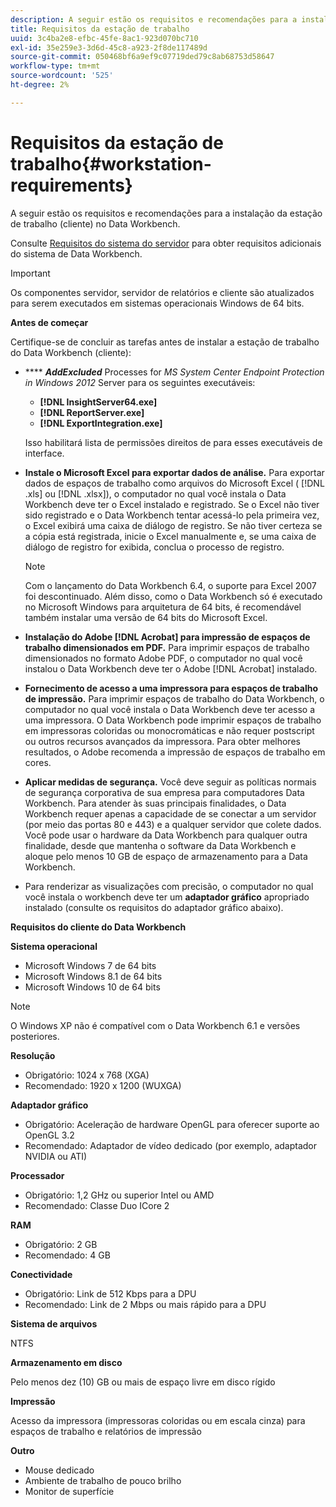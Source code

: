 ```yaml
---
description: A seguir estão os requisitos e recomendações para a instalação da estação de trabalho (cliente) no Data Workbench.
title: Requisitos da estação de trabalho
uuid: 3c4ba2e8-efbc-45fe-8ac1-923d070bc710
exl-id: 35e259e3-3d6d-45c8-a923-2f8de117489d
source-git-commit: 050468bf6a9ef9c07719ded79c8ab68753d58647
workflow-type: tm+mt
source-wordcount: '525'
ht-degree: 2%

---
```


# Requisitos da estação de trabalho{#workstation-requirements}

A seguir estão os requisitos e recomendações para a instalação da estação de trabalho (cliente) no Data Workbench.

Consulte [Requisitos do sistema do servidor](https://experienceleague.adobe.com/docs/data-workbench/using/server-admin-install/c-msr-server.html?lang=en) para obter requisitos adicionais do sistema de Data Workbench.

>[!IMPORTANT]
>
>Os componentes servidor, servidor de relatórios e cliente são atualizados para serem executados em sistemas operacionais Windows de 64 bits.

**Antes de começar**

Certifique-se de concluir as tarefas antes de instalar a estação de trabalho do Data Workbench (cliente):

* **** ***AddExcluded*** Processes for  *MS System Center Endpoint Protection in Windows 2012* Server para os seguintes executáveis:

   * **[!DNL InsightServer64.exe]**
   * **[!DNL ReportServer.exe]**
   * **[!DNL ExportIntegration.exe]**

   Isso habilitará lista de permissões direitos de  para esses executáveis de interface.

* **Instale o Microsoft Excel para exportar dados de análise.** Para exportar dados de espaços de trabalho como arquivos do Microsoft Excel (  [!DNL .xls] ou  [!DNL .xlsx]), o computador no qual você instala o Data Workbench deve ter o Excel instalado e registrado. Se o Excel não tiver sido registrado e o Data Workbench tentar acessá-lo pela primeira vez, o Excel exibirá uma caixa de diálogo de registro. Se não tiver certeza se a cópia está registrada, inicie o Excel manualmente e, se uma caixa de diálogo de registro for exibida, conclua o processo de registro.

   >[!NOTE]
   >
   >Com o lançamento do Data Workbench 6.4, o suporte para Excel 2007 foi descontinuado. Além disso, como o Data Workbench só é executado no Microsoft Windows para arquitetura de 64 bits, é recomendável também instalar uma versão de 64 bits do Microsoft Excel.

* **Instalação do Adobe  [!DNL Acrobat] para impressão de espaços de trabalho dimensionados em PDF.** Para imprimir espaços de trabalho dimensionados no formato Adobe PDF, o computador no qual você instalou o Data Workbench deve ter o Adobe  [!DNL Acrobat] instalado.

* **Fornecimento de acesso a uma impressora para espaços de trabalho de impressão.** Para imprimir espaços de trabalho do Data Workbench, o computador no qual você instala o Data Workbench deve ter acesso a uma impressora. O Data Workbench pode imprimir espaços de trabalho em impressoras coloridas ou monocromáticas e não requer postscript ou outros recursos avançados da impressora. Para obter melhores resultados, o Adobe recomenda a impressão de espaços de trabalho em cores.
* **Aplicar medidas de segurança.** Você deve seguir as políticas normais de segurança corporativa de sua empresa para computadores Data Workbench. Para atender às suas principais finalidades, o Data Workbench requer apenas a capacidade de se conectar a um servidor (por meio das portas 80 e 443) e a qualquer servidor que colete dados. Você pode usar o hardware da Data Workbench para qualquer outra finalidade, desde que mantenha o software da Data Workbench e aloque pelo menos 10 GB de espaço de armazenamento para a Data Workbench.
* Para renderizar as visualizações com precisão, o computador no qual você instala o workbench deve ter um **adaptador gráfico** apropriado instalado (consulte os requisitos do adaptador gráfico abaixo).

**Requisitos do cliente do Data Workbench**

**Sistema operacional**

* Microsoft Windows 7 de 64 bits
* Microsoft Windows 8.1 de 64 bits
* Microsoft Windows 10 de 64 bits

>[!NOTE]
>
>O Windows XP não é compatível com o Data Workbench 6.1 e versões posteriores.

**Resolução**

* Obrigatório: 1024 x 768 (XGA)
* Recomendado: 1920 x 1200 (WUXGA)

**Adaptador gráfico**

* Obrigatório: Aceleração de hardware OpenGL para oferecer suporte ao OpenGL 3.2
* Recomendado: Adaptador de vídeo dedicado (por exemplo, adaptador NVIDIA ou ATI)

**Processador**

* Obrigatório: 1,2 GHz ou superior Intel ou AMD
* Recomendado: Classe Duo ICore 2

**RAM**

* Obrigatório: 2 GB
* Recomendado: 4 GB

**Conectividade**

* Obrigatório: Link de 512 Kbps para a DPU
* Recomendado: Link de 2 Mbps ou mais rápido para a DPU

**Sistema de arquivos**

NTFS

**Armazenamento em disco**

Pelo menos dez (10) GB ou mais de espaço livre em disco rígido

**Impressão**

Acesso da impressora (impressoras coloridas ou em escala cinza) para espaços de trabalho e relatórios de impressão

**Outro**

* Mouse dedicado
* Ambiente de trabalho de pouco brilho
* Monitor de superfície
